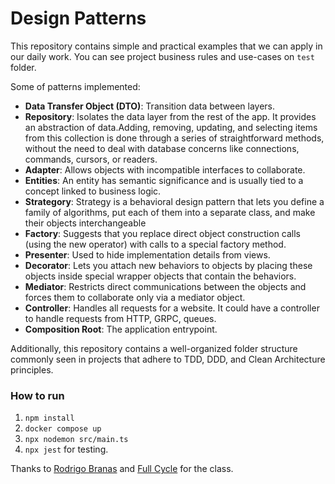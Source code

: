 # Design Patterns
This repository contains simple and practical examples that we can apply in our daily work. You can see project business rules and use-cases on `test` folder.

Some of patterns implemented:
- **Data Transfer Object (DTO)**: Transition data between layers.
- **Repository**: Isolates the data layer from the rest of the app. It provides an abstraction of data.Adding, removing, updating, and selecting items from this collection is done through a series of straightforward methods, without the need to deal with database concerns like connections, commands, cursors, or readers.
- **Adapter**: Allows objects with incompatible interfaces to collaborate.
- **Entities**: An entity has semantic significance and is usually tied to a concept linked to business logic.
- **Strategory**: Strategy is a behavioral design pattern that lets you define a family of algorithms, put each of them into a separate class, and make their objects interchangeable
- **Factory**: Suggests that you replace direct object construction calls (using the new operator) with calls to a special factory method.
- **Presenter**: Used to hide implementation details from views.
- **Decorator**: Lets you attach new behaviors to objects by placing these objects inside special wrapper objects that contain the behaviors.
- **Mediator**: Restricts direct communications between the objects and forces them to collaborate only via a mediator object.
- **Controller**: Handles all requests for a website. It could have a controller to handle requests from HTTP, GRPC, queues.
- **Composition Root**: The application entrypoint.

Additionally, this repository contains a well-organized folder structure commonly seen in projects that adhere to TDD, DDD, and Clean Architecture principles.

### How to run
1. `npm install`
2. `docker compose up`
3. `npx nodemon src/main.ts`
4. `npx jest` for testing.

Thanks to [Rodrigo Branas](https://branas.io/) and [Full Cycle](https://fullcycle.com.br/) for the class.
